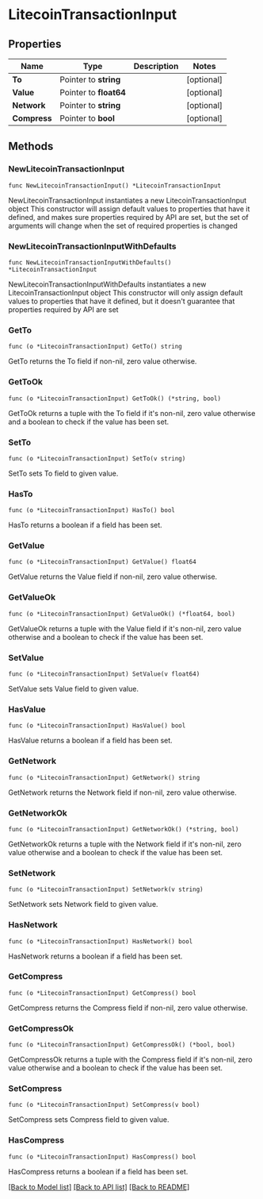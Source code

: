 # LitecoinTransactionInput

## Properties

| Name         | Type                   | Description | Notes       |
| ------------ | ---------------------- | ----------- | ----------- |
| **To**       | Pointer to **string**  |             | \[optional] |
| **Value**    | Pointer to **float64** |             | \[optional] |
| **Network**  | Pointer to **string**  |             | \[optional] |
| **Compress** | Pointer to **bool**    |             | \[optional] |

## Methods

### NewLitecoinTransactionInput

`func NewLitecoinTransactionInput() *LitecoinTransactionInput`

NewLitecoinTransactionInput instantiates a new LitecoinTransactionInput object This constructor will assign default values to properties that have it defined, and makes sure properties required by API are set, but the set of arguments will change when the set of required properties is changed

### NewLitecoinTransactionInputWithDefaults

`func NewLitecoinTransactionInputWithDefaults() *LitecoinTransactionInput`

NewLitecoinTransactionInputWithDefaults instantiates a new LitecoinTransactionInput object This constructor will only assign default values to properties that have it defined, but it doesn't guarantee that properties required by API are set

### GetTo

`func (o *LitecoinTransactionInput) GetTo() string`

GetTo returns the To field if non-nil, zero value otherwise.

### GetToOk

`func (o *LitecoinTransactionInput) GetToOk() (*string, bool)`

GetToOk returns a tuple with the To field if it's non-nil, zero value otherwise and a boolean to check if the value has been set.

### SetTo

`func (o *LitecoinTransactionInput) SetTo(v string)`

SetTo sets To field to given value.

### HasTo

`func (o *LitecoinTransactionInput) HasTo() bool`

HasTo returns a boolean if a field has been set.

### GetValue

`func (o *LitecoinTransactionInput) GetValue() float64`

GetValue returns the Value field if non-nil, zero value otherwise.

### GetValueOk

`func (o *LitecoinTransactionInput) GetValueOk() (*float64, bool)`

GetValueOk returns a tuple with the Value field if it's non-nil, zero value otherwise and a boolean to check if the value has been set.

### SetValue

`func (o *LitecoinTransactionInput) SetValue(v float64)`

SetValue sets Value field to given value.

### HasValue

`func (o *LitecoinTransactionInput) HasValue() bool`

HasValue returns a boolean if a field has been set.

### GetNetwork

`func (o *LitecoinTransactionInput) GetNetwork() string`

GetNetwork returns the Network field if non-nil, zero value otherwise.

### GetNetworkOk

`func (o *LitecoinTransactionInput) GetNetworkOk() (*string, bool)`

GetNetworkOk returns a tuple with the Network field if it's non-nil, zero value otherwise and a boolean to check if the value has been set.

### SetNetwork

`func (o *LitecoinTransactionInput) SetNetwork(v string)`

SetNetwork sets Network field to given value.

### HasNetwork

`func (o *LitecoinTransactionInput) HasNetwork() bool`

HasNetwork returns a boolean if a field has been set.

### GetCompress

`func (o *LitecoinTransactionInput) GetCompress() bool`

GetCompress returns the Compress field if non-nil, zero value otherwise.

### GetCompressOk

`func (o *LitecoinTransactionInput) GetCompressOk() (*bool, bool)`

GetCompressOk returns a tuple with the Compress field if it's non-nil, zero value otherwise and a boolean to check if the value has been set.

### SetCompress

`func (o *LitecoinTransactionInput) SetCompress(v bool)`

SetCompress sets Compress field to given value.

### HasCompress

`func (o *LitecoinTransactionInput) HasCompress() bool`

HasCompress returns a boolean if a field has been set.

[\[Back to Model list\]](./#documentation-for-models) [\[Back to API list\]](./#documentation-for-api-endpoints) [\[Back to README\]](./)
